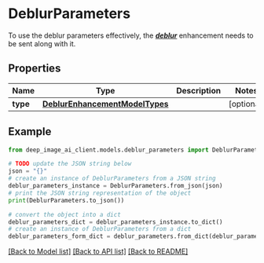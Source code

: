 # DeblurParameters

To use the deblur parameters effectively, the ***[deblur](https://documentation.deep-image.ai/image-processing/enhance-details)*** enhancement needs to be sent along with it. 

## Properties

Name | Type | Description | Notes
------------ | ------------- | ------------- | -------------
**type** | [**DeblurEnhancementModelTypes**](DeblurEnhancementModelTypes.md) |  | [optional] 

## Example

```python
from deep_image_ai_client.models.deblur_parameters import DeblurParameters

# TODO update the JSON string below
json = "{}"
# create an instance of DeblurParameters from a JSON string
deblur_parameters_instance = DeblurParameters.from_json(json)
# print the JSON string representation of the object
print(DeblurParameters.to_json())

# convert the object into a dict
deblur_parameters_dict = deblur_parameters_instance.to_dict()
# create an instance of DeblurParameters from a dict
deblur_parameters_form_dict = deblur_parameters.from_dict(deblur_parameters_dict)
```
[[Back to Model list]](../README.md#documentation-for-models) [[Back to API list]](../README.md#documentation-for-api-endpoints) [[Back to README]](../README.md)



